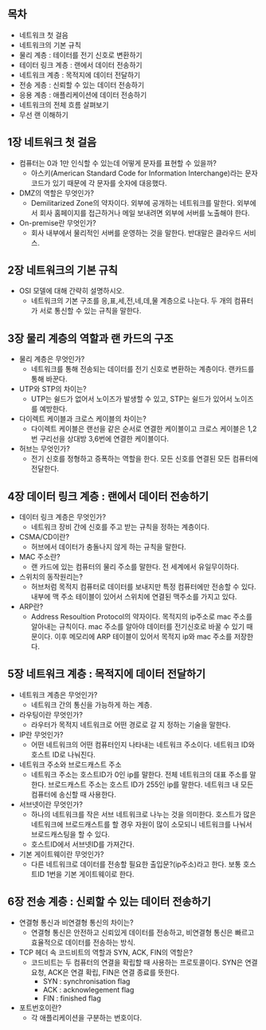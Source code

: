 ## 목차 
- 네트워크 첫 걸음 
- 네트워크의 기본 규칙 
- 물리 계층 : 테이터를 전기 신호로 변환하기 
- 테이터 링크 계층 : 랜에서 데이터 전송하기
- 네트워크 계층 : 목적지에 데이터 전달하기 
- 전송 게층 : 신뢰할 수 있는 데이터 전송하기
- 응용 계층 : 애플리케이션에 데이터 전송하기 
- 네트워크의 전체 흐름 살펴보기 
- 무선 랜 이해하기 

## 1장 네트워크 첫 걸음 
- 컴퓨터는 0과 1만 인식할 수 있는데 어떻게 문자를 표현할 수 있을까? 
    - 아스키(American Standard Code for Information Interchange)라는 문자 코드가 있기 때문에 각 문자를 숫자에 대응했다. 
- DMZ의 역할은 무엇인가? 
    - Demilitarized Zone의 약자이다. 외부에 공개하는 네트워크를 말한다. 외부에서 회사 홈페이지를 접근하거나 메일 보내려면 외부에 서버를 노출해야 한다. 
- On-premise란 무엇인가? 
    - 회사 내부에서 물리적인 서버를 운영하는 것을 말한다. 반대말은 클라우드 서비스.

## 2장 네트워크의 기본 규칙
- OSI 모델에 대해 간략히 설명하시오.
    - 네트워크의 기본 구조를 응,표,세,전,네,데,물 계층으로 나눈다. 두 개의 컴퓨터가 서로 통신할 수 있는 규칙을 말한다. 

## 3장 물리 계층의 역할과 랜 카드의 구조
- 물리 계층은 무엇인가? 
    - 네트워크를 통해 전송되는 데이터를 전기 신호로 변환하는 계층이다. 랜카드를 통해 바꾼다. 
- UTP와 STP의 차이는?
    - UTP는 쉴드가 없어서 노이즈가 발생할 수 있고, STP는 쉴드가 있어서 노이즈를 예방한다. 
- 다이렉트 케이블과 크로스 케이블의 차이는? 
    - 다이렉트 케이블은 랜선을 같은 순서로 연결한 케이블이고 크로스 케이블은 1,2번 구리선을 상대방 3,6번에 연결한 케이블이다. 
- 허브는 무엇인가? 
    - 전기 신호를 정형하고 증폭하는 역할을 한다. 모든 신호를 연결된 모든 컴퓨터에 전달한다. 

## 4장 데이터 링크 계층 : 랜에서 데이터 전송하기 
- 데이터 링크 계층은 무엇인가? 
    - 네트워크 장비 간에 신호를 주고 받는 규칙을 정하는 계층이다. 
- CSMA/CD이란?
    - 허브에서 데이터가 충돌나지 않게 하는 규칙을 말한다. 
- MAC 주소란? 
    - 랜 카드에 있는 컴퓨터의 물리 주소를 말한다. 전 세계에서 유일무이하다. 
- 스위치의 동작원리는? 
    - 허브처럼 목적지 컴퓨터로 데이터를 보내지만 특정 컴퓨터에만 전송할 수 있다. 내부에 맥 주소 테이블이 있어서 스위치에 연결된 맥주소를 가지고 있다. 
- ARP란? 
    - Address Resoultion Protocol의 약자이다. 목적지의 ip주소로 mac 주소를 알아내는 규칙이다. mac 주소를 알아야 데이터를 전기신호로 바꿀 수 있기 때문이다. 이후 메모리에 ARP 테이블이 있어서 목적지 ip와 mac 주소를 저장한다. 

## 5장 네트워크 계층 : 목적지에 데이터 전달하기 
- 네트워크 계층은 무엇인가? 
    - 네트워크 간의 통신을 가능하게 하는 계층. 
- 라우팅이란 무엇인가? 
    - 라우터가 목적지 네트워크로 어떤 경로로 갈 지 정하는 기술을 말한다. 
- IP란 무엇인가? 
    - 어떤 네트워크의 어떤 컴퓨터인지 나타내는 네트워크 주소이다. 네트워크 ID와 호스트 ID로 나눠진다. 
- 네트워크 주소와 브로드캐스트 주소 
    - 네트워크 주소는 호스트ID가 0인 ip를 말한다. 전체 네트워크의 대표 주소를 말한다. 브로드캐스트 주소는 호스트 ID가 255인 ip를 말한다. 네트워크 내 모든 컴퓨터에 송신할 때 사용한다. 
- 서브넷이란 무엇인가?
    - 하나의 네트워크를 작은 서브 네트워크로 나누는 것을 의미한다. 호스트가 많은 네트워크에 브로드캐스트를 할 경우 자원이 많이 소모되니 네트워크를 나눠서 브로드캐스팅을 할 수 있다. 
    - 호스트ID에서 서브넷ID를 가져간다. 
- 기본 게이트웨이란 무엇인가? 
    - 다른 네트워크로 데이터를 전송할 필요한 출입문?(ip주소)라고 한다. 보통 호스트ID 1번을 기본 게이트웨이로 한다.

## 6장 전송 계층 : 신뢰할 수 있는 데이터 전송하기 
- 연결형 통신과 비연결형 통신의 차이는? 
    - 연결형 통신은 안전하고 신뢰있게 데이터를 전송하고, 비연결형 통신은 빠르고 효율적으로 데이터를 전송하는 방식. 
- TCP 헤더 속 코드비트의 역할과 SYN, ACK, FIN의 역할은? 
    - 코드비트는 두 컴퓨터의 연결을 확립할 때 사용하는 프로토콜이다. SYN은 연결 요청, ACK은 연결 확립, FIN은 연결 종료를 뜻한다. 
        - SYN : synchronisation flag
        - ACK : acknowlegement flag
        - FIN : finished flag
- 포트번호이란?
    - 각 애플리케이션을 구분하는 번호이다. 
